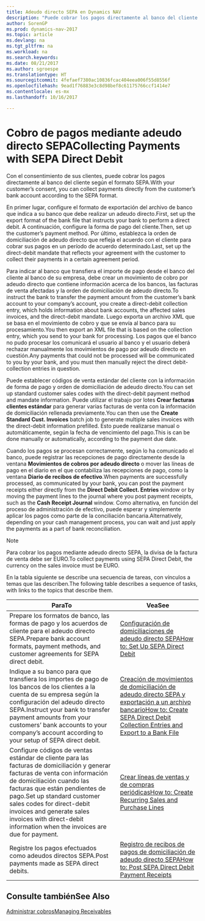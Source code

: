 ```yaml
---
title: Adeudo directo SEPA en Dynamics NAV
description: "Puede cobrar los pagos directamente al banco del cliente según el formato SEPA."
author: SorenGP
ms.prod: dynamics-nav-2017
ms.topic: article
ms.devlang: na
ms.tgt_pltfrm: na
ms.workload: na
ms.search.keywords: 
ms.date: 08/21/2017
ms.author: sgroespe
ms.translationtype: HT
ms.sourcegitcommit: 4fefaef7380ac10836fcac404eea006f55d8556f
ms.openlocfilehash: 9ead1f76883e3c8d98bef8c61175766ccf1414e7
ms.contentlocale: es-mx
ms.lasthandoff: 10/16/2017

---
```

# <a name="collecting-payments-with-sepa-direct-debit"></a><span data-ttu-id="4da1b-103">Cobro de pagos mediante adeudo directo SEPA</span><span class="sxs-lookup"><span data-stu-id="4da1b-103">Collecting Payments with SEPA Direct Debit</span></span>
<span data-ttu-id="4da1b-104">Con el consentimiento de sus clientes, puede cobrar los pagos directamente al banco del cliente según el formato SEPA.</span><span class="sxs-lookup"><span data-stu-id="4da1b-104">With your customer’s consent, you can collect payments directly from the customer’s bank account according to the SEPA format.</span></span>  

 <span data-ttu-id="4da1b-105">En primer lugar, configure el formato de exportación del archivo de banco que indica a su banco que debe realizar un adeudo directo.</span><span class="sxs-lookup"><span data-stu-id="4da1b-105">First, set up the export format of the bank file that instructs your bank to perform a direct debit.</span></span> <span data-ttu-id="4da1b-106">A continuación, configure la forma de pago del cliente.</span><span class="sxs-lookup"><span data-stu-id="4da1b-106">Then, set up the customer’s payment method.</span></span> <span data-ttu-id="4da1b-107">Por último, establezca la orden de domiciliación de adeudo directo que refleja el acuerdo con el cliente para cobrar sus pagos en un período de acuerdo determinado.</span><span class="sxs-lookup"><span data-stu-id="4da1b-107">Last, set up the direct-debit mandate that reflects your agreement with the customer to collect their payments in a certain agreement period.</span></span>  

 <span data-ttu-id="4da1b-108">Para indicar al banco que transfiera el importe de pago desde el banco del cliente al banco de su empresa, debe crear un movimiento de cobro por adeudo directo que contiene información acerca de los bancos, las facturas de venta afectadas y la orden de domiciliación de adeudo directo.</span><span class="sxs-lookup"><span data-stu-id="4da1b-108">To instruct the bank to transfer the payment amount from the customer’s bank account to your company’s account, you create a direct-debit collection entry, which holds information about bank accounts, the affected sales invoices, and the direct-debit mandate.</span></span> <span data-ttu-id="4da1b-109">Luego exporta un archivo XML que se basa en el movimiento de cobro y que se envía al banco para su procesamiento.</span><span class="sxs-lookup"><span data-stu-id="4da1b-109">You then export an XML file that is based on the collection entry, which you send to your bank for processing.</span></span> <span data-ttu-id="4da1b-110">Los pagos que el banco no pudo procesar los comunicará el usuario al banco y el usuario deberá rechazar manualmente los movimientos de pago por adeudo directo en cuestión.</span><span class="sxs-lookup"><span data-stu-id="4da1b-110">Any payments that could not be processed will be communicated to you by your bank, and you must then manually reject the direct debit-collection entries in question.</span></span>  

 <span data-ttu-id="4da1b-111">Puede establecer códigos de venta estándar del cliente con la información de forma de pago y orden de domiciliación de adeudo directo.</span><span class="sxs-lookup"><span data-stu-id="4da1b-111">You can set up standard customer sales codes with the direct-debit payment method and mandate information.</span></span> <span data-ttu-id="4da1b-112">Puede utilizar el trabajo por lotes **Crear facturas clientes estándar** para generar varias facturas de venta con la información de domiciliación rellenada previamente.</span><span class="sxs-lookup"><span data-stu-id="4da1b-112">You can then use the **Create Standard Cust. Invoices** batch job to generate multiple sales invoices with the direct-debit information prefilled.</span></span> <span data-ttu-id="4da1b-113">Esto puede realizarse manual o automáticamente, según la fecha de vencimiento del pago.</span><span class="sxs-lookup"><span data-stu-id="4da1b-113">This is can be done manually or automatically, according to the payment due date.</span></span>  

 <span data-ttu-id="4da1b-114">Cuando los pagos se procesan correctamente, según lo ha comunicado el banco, puede registrar las recepciones de pago directamente desde la ventana **Movimientos de cobros por adeudo directo** o mover las líneas de pago en el diario en el que contabiliza las recepciones de pago, como la ventana **Diario de recibos de efectivo**.</span><span class="sxs-lookup"><span data-stu-id="4da1b-114">When payments are successfully processed, as communicated by your bank, you can post the payment receipts either directly from the **Direct Debit Collect. Entries** window or by moving the payment lines to the journal where you post payment receipts, such as the **Cash Receipt Journal** window.</span></span> <span data-ttu-id="4da1b-115">Como alternativa, en función del proceso de administración de efectivo, puede esperar y simplemente aplicar los pagos como parte de la conciliación bancaria.</span><span class="sxs-lookup"><span data-stu-id="4da1b-115">Alternatively, depending on your cash management process, you can wait and just apply the payments as a part of bank reconciliation.</span></span>  

> [!NOTE]  
>  <span data-ttu-id="4da1b-116">Para cobrar los pagos mediante adeudo directo SEPA, la divisa de la factura de venta debe ser EURO.</span><span class="sxs-lookup"><span data-stu-id="4da1b-116">To collect payments using SEPA Direct Debit, the currency on the sales invoice must be EURO.</span></span>  

 <span data-ttu-id="4da1b-117">En la tabla siguiente se describe una secuencia de tareas, con vínculos a temas que las describen.</span><span class="sxs-lookup"><span data-stu-id="4da1b-117">The following table describes a sequence of tasks, with links to the topics that describe them.</span></span>   

|<span data-ttu-id="4da1b-118">**Para**</span><span class="sxs-lookup"><span data-stu-id="4da1b-118">**To**</span></span>|<span data-ttu-id="4da1b-119">**Vea**</span><span class="sxs-lookup"><span data-stu-id="4da1b-119">**See**</span></span>|  
|------------|-------------|  
|<span data-ttu-id="4da1b-120">Prepare los formatos de banco, las formas de pago y los acuerdos de cliente para el adeudo directo SEPA.</span><span class="sxs-lookup"><span data-stu-id="4da1b-120">Prepare bank account formats, payment methods, and customer agreements for SEPA direct debit.</span></span>|[<span data-ttu-id="4da1b-121">Configuración de domiciliaciones de adeudo directo SEPA</span><span class="sxs-lookup"><span data-stu-id="4da1b-121">How to: Set Up SEPA Direct Debit</span></span>](finance-how-to-set-up-sepa-direct-debit.md)|  
|<span data-ttu-id="4da1b-122">Indique a su banco para que transfiera los importes de pago de los bancos de los clientes a la cuenta de su empresa según la configuración del adeudo directo SEPA.</span><span class="sxs-lookup"><span data-stu-id="4da1b-122">Instruct your bank to transfer payment amounts from your customers’ bank accounts to your company’s account according to your setup of SEPA direct debit.</span></span>|[<span data-ttu-id="4da1b-123">Creación de movimientos de domiciliación de adeudo directo SEPA y exportación a un archivo bancario</span><span class="sxs-lookup"><span data-stu-id="4da1b-123">How to: Create SEPA Direct Debit Collection Entries and Export to a Bank File</span></span>](finance-how-create-sepa-direct-debit-collection-entries-export-bank-file.md)|  
|<span data-ttu-id="4da1b-124">Configure códigos de ventas estándar de cliente para las facturas de domiciliación y generar facturas de venta con información de domiciliación cuando las facturas que están pendientes de pago.</span><span class="sxs-lookup"><span data-stu-id="4da1b-124">Set up standard customer sales codes for direct-debit invoices and generate sales invoices with direct-debit information when the invoices are due for payment.</span></span>|[<span data-ttu-id="4da1b-125">Crear líneas de ventas y de compras periódicas</span><span class="sxs-lookup"><span data-stu-id="4da1b-125">How to: Create Recurring Sales and Purchase Lines</span></span>](sales-how-work-standard-lines.md)|  
|<span data-ttu-id="4da1b-126">Registre los pagos efectuados como adeudos directos SEPA.</span><span class="sxs-lookup"><span data-stu-id="4da1b-126">Post payments made as SEPA direct debits.</span></span>|[<span data-ttu-id="4da1b-127">Registro de recibos de pagos de domiciliación de adeudo directo SEPA</span><span class="sxs-lookup"><span data-stu-id="4da1b-127">How to: Post SEPA Direct Debit Payment Receipts</span></span>](finance-how-to-post-sepa-direct-debit-payment-receipts.md)|  

## <a name="see-also"></a><span data-ttu-id="4da1b-128">Consulte también</span><span class="sxs-lookup"><span data-stu-id="4da1b-128">See Also</span></span>  
[<span data-ttu-id="4da1b-129">Administrar cobros</span><span class="sxs-lookup"><span data-stu-id="4da1b-129">Managing Receivables</span></span>](receivables-manage-receivables.md)

